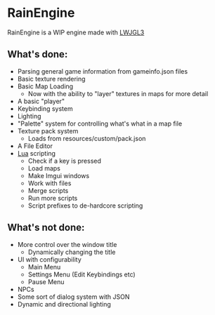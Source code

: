 # RainEngine

RainEngine is a WIP engine made with [LWJGL3](https://www.lwjgl.org/)


## What's done:
* Parsing general game information from gameinfo.json files
* Basic texture rendering
* Basic Map Loading
  * Now with the ability to "layer" textures in maps for more detail
* A basic "player"
* Keybinding system
* Lighting
* "Palette" system for controlling what's what in a map file
* Texture pack system 
  * Loads from resources/custom/pack.json 
* A File Editor
* [Lua](https://www.lua.org/) scripting
  * Check if a key is pressed
  * Load maps
  * Make Imgui windows
  * Work with files
  * Merge scripts
  * Run more scripts
  * Script prefixes to de-hardcore scripting 


## What's not done:
* More control over the window title
  * Dynamically changing the title
* UI with configurability
  * Main Menu
  * Settings Menu (Edit Keybindings etc)
  * Pause Menu
* NPCs
* Some sort of dialog system with JSON
* Dynamic and directional lighting 